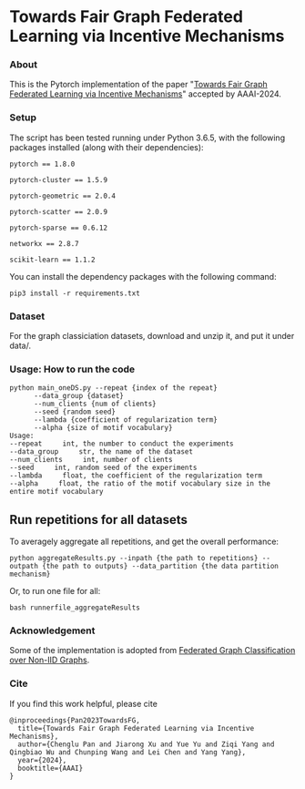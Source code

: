 # Towards Fair Graph Federated Learning via Incentive Mechanisms
### About
This is the Pytorch implementation of the paper "[Towards Fair Graph Federated Learning via Incentive Mechanisms](http://arxiv.org/abs/2312.13306)" accepted by AAAI-2024.
### Setup
The script has been tested running under Python 3.6.5, with the following packages installed (along with their dependencies):

`
pytorch == 1.8.0
`

`pytorch-cluster == 1.5.9`

`pytorch-geometric == 2.0.4`

`pytorch-scatter == 2.0.9`

`pytorch-sparse == 0.6.12`

`networkx == 2.8.7`

`scikit-learn == 1.1.2`



You can install the dependency packages with the following command:



```
pip3 install -r requirements.txt
```
### Dataset
For the graph classiciation datasets, download and unzip it, and put it under data/.
### Usage: How to run the code
```
python main_oneDS.py --repeat {index of the repeat}
      --data_group {dataset}
      --num_clients {num of clients}
      --seed {random seed}
      --lambda {coefficient of regularization term}
      --alpha {size of motif vocabulary}
Usage:
--repeat     int, the number to conduct the experiments
--data_group     str, the name of the dataset
--num_clients     int, number of clients
--seed     int, random seed of the experiments
--lambda     float, the coefficient of the regularization term
--alpha     float, the ratio of the motif vocabulary size in the entire motif vocabulary 
```
## Run repetitions for all datasets

To averagely aggregate all repetitions, and get the overall performance:

```
python aggregateResults.py --inpath {the path to repetitions} --outpath {the path to outputs} --data_partition {the data partition mechanism}
```

Or, to run one file for all:

```
bash runnerfile_aggregateResults
```



### Acknowledgement
Some of the implementation is adopted from [Federated Graph Classification over Non-IID Graphs](https://github.com/Oxfordblue7/GCFL).

### Cite
If you find this work helpful, please cite
```
@inproceedings{Pan2023TowardsFG,
  title={Towards Fair Graph Federated Learning via Incentive Mechanisms},
  author={Chenglu Pan and Jiarong Xu and Yue Yu and Ziqi Yang and Qingbiao Wu and Chunping Wang and Lei Chen and Yang Yang},
  year={2024},
  booktitle={AAAI}
}
```
